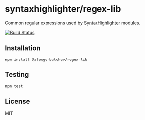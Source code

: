 # syntaxhighlighter/regex-lib

Common regular expressions used by [SyntaxHighlighter](https://github.com/syntaxhighlighter) modules.

[![Build Status](https://travis-ci.org/syntaxhighlighter/regex-lib.svg)](https://travis-ci.org/syntaxhighlighter/regex-lib)

## Installation

    npm install @alexgorbatchev/regex-lib

## Testing

    npm test

## License

MIT
